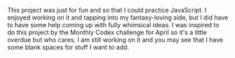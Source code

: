 This project was just for fun and so that I could practice JavaScript. I enjoyed working on it and tapping into my fantasy-loving side, but I did have to have some help coming up with fully whimsical ideas. I was inspired to do this project by the Monthly Codex challenge for April so it's a little overdue but who cares. I am still working on it and you may see that I have some blank spaces for stuff I want to add. 
